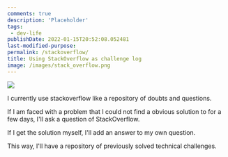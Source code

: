 ```yaml
---
comments: true
description: 'Placeholder' 
tags:
 - dev-life
publishDate: 2022-01-15T20:52:08.052481
last-modified-purpose:
permalink: /stackoverflow/
title: Using StackOverflow as challenge log
image: /images/stack_overflow.png
---
```

![](/images/stack_overflow.png)

I currently use stackoverflow like a repository of doubts and questions.

If I am faced with a problem that I could not find a obvious solution to for a few days, I'll ask a question of StackOverflow.

If I get the solution myself, I'll add an answer to my own question.

This way, I'll have a repository of previously solved technical challenges.